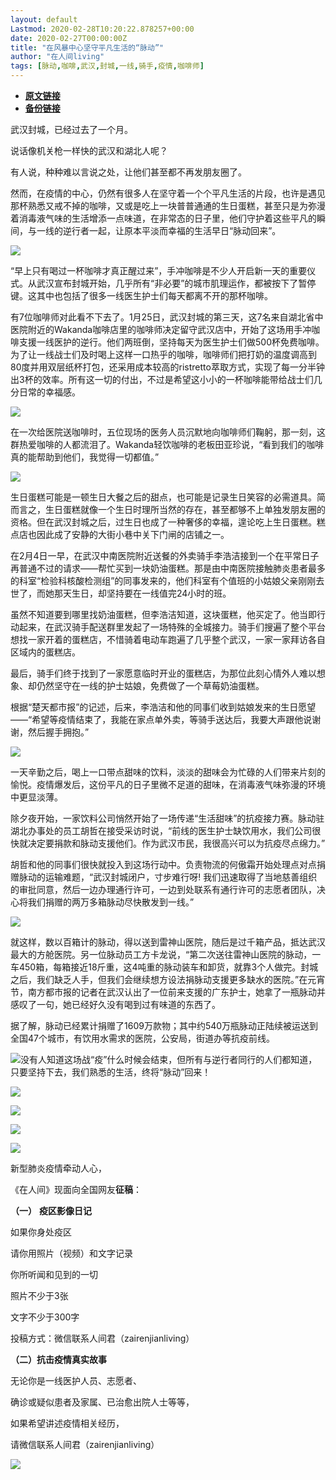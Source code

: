 ```yaml
---
layout: default
Lastmod: 2020-02-28T10:20:22.878257+00:00
date: 2020-02-27T00:00:00Z
title: "在风暴中心坚守平凡生活的“脉动”"
author: "在人间living"
tags: [脉动,咖啡,武汉,封城,一线,骑手,疫情,咖啡师]
---
```


* [**原文链接**](https://mp.weixin.qq.com/s/Kddzrg9YTUB-x4B803sftg)
* [**备份链接**](http://archive.is/kGbET)


武汉封城，已经过去了一个月。

说话像机关枪一样快的武汉和湖北人呢？

有人说，种种难以言说之处，让他们甚至都不再发朋友圈了。

  

然而，在疫情的中心，仍然有很多人在坚守着一个个平凡生活的片段，也许是遇见那杯熟悉又戒不掉的咖啡，又或是吃上一块普普通通的生日蛋糕，甚至只是为弥漫着消毒液气味的生活增添一点味道，在非常态的日子里，他们守护着这些平凡的瞬间，与一线的逆行者一起，让原本平淡而幸福的生活早日“脉动回来”。

  

![](/images/post/2455e8b8c6a4d324956e497497b3cc43.jpg)

  

“早上只有喝过一杯咖啡才真正醒过来”，手冲咖啡是不少人开启新一天的重要仪式。从武汉宣布封城开始，几乎所有“非必要”的城市肌理运作，都被按下了暂停键。这其中也包括了很多一线医生护士们每天都离不开的那杯咖啡。

  

有7位咖啡师对此看不下去了。1月25日，武汉封城的第三天，这7名来自湖北省中医院附近的Wakanda咖啡店里的咖啡师决定留守武汉店中，开始了这场用手冲咖啡支援一线医护的逆行。他们两班倒，坚持每天为医生护士们做500杯免费咖啡。为了让一线战士们及时喝上这样一口热乎的咖啡，咖啡师们把打奶的温度调高到80度并用双层纸杯打包，还采用成本较高的ristretto萃取方式，实现了每一分半钟出3杯的效率。所有这一切的付出，不过是希望这小小的一杯咖啡能带给战士们几分日常的幸福感。  

  

![](/images/post/b66a55a273fc45b96e6c06f9e2a143da.jpg)

在一次给医院送咖啡时，五位现场的医务人员沉默地向咖啡师们鞠躬，那一刻，这群热爱咖啡的人都流泪了。Wakanda轻饮咖啡的老板田亚珍说，“看到我们的咖啡真的能帮助到他们，我觉得一切都值。”  

  

![](/images/post/75dd08e556d86569556d01ab4d5c4776.jpg)

  

生日蛋糕可能是一顿生日大餐之后的甜点，也可能是记录生日笑容的必需道具。简而言之，生日蛋糕就像一个生日时理所当然的存在，甚至都够不上单独发朋友圈的资格。但在武汉封城之后，过生日也成了一种奢侈的幸福，遑论吃上生日蛋糕。糕点店也因此成了安静的大街小巷中关下门闸的店铺之一。

  

在2月4日一早，在武汉中南医院附近送餐的外卖骑手李浩洁接到一个在平常日子再普通不过的请求——帮忙买到一块奶油蛋糕。那是由中南医院接触肺炎患者最多的科室“检验科核酸检测组”的同事发来的，他们科室有个值班的小姑娘父亲刚刚去世了，而她那天生日，却坚持要在一线值完24小时的班。

  

虽然不知道要到哪里找奶油蛋糕，但李浩洁知道，这块蛋糕，他买定了。他当即行动起来，在武汉骑手配送群里发起了一场特殊的全城接力。骑手们搜遍了整个平台想找一家开着的蛋糕店，不惜骑着电动车跑遍了几乎整个武汉，一家一家拜访各自区域内的蛋糕店。

  

最后，骑手们终于找到了一家愿意临时开业的蛋糕店，为那位此刻心情外人难以想象、却仍然坚守在一线的护士姑娘，免费做了一个草莓奶油蛋糕。

  

根据“楚天都市报”的记述，后来，李浩洁和他的同事们收到姑娘发来的生日愿望——“希望等疫情结束了，我能在家点单外卖，等骑手送达后，我要大声跟他说谢谢，然后握手拥抱。”

  

![](/images/post/d131b57c5624d8eabb4b4b53067c29ff.jpg)

  

一天辛勤之后，喝上一口带点甜味的饮料，淡淡的甜味会为忙碌的人们带来片刻的愉悦。疫情爆发后，这份平凡的日子里微不足道的甜味，在消毒液气味弥漫的环境中更显淡薄。  

  

除夕夜开始，一家饮料公司悄然开始了一场传递“生活甜味”的抗疫接力赛。脉动驻湖北办事处的员工胡哲在接受采访时说，“前线的医生护士缺饮用水，我们公司很快就决定要捐款和脉动支援他们。作为武汉市民，我很高兴可以为抗疫尽点绵力。”

  

胡哲和他的同事们很快就投入到这场行动中。负责物流的何傲霜开始处理点对点捐赠脉动的运输难题，“武汉封城闭户，寸步难行呀! 我们迅速取得了当地慈善组织的审批同意，然后一边办理通行许可，一边到处联系有通行许可的志愿者团队，决心将我们捐赠的两万多箱脉动尽快散发到一线。”

  

![](/images/post/284772028c15548f31decd1ce71f3e6c.jpg)

就这样，数以百箱计的脉动，得以送到雷神山医院，随后是过千箱产品，抵达武汉最大的方舱医院。另一位脉动员工方卡龙说，“第二次送往雷神山医院的脉动，一车450箱，每箱接近18斤重，这4吨重的脉动装车和卸货，就靠3个人做完。封城之后，我们缺乏人手，但我们会继续想方设法捐脉动支援更多缺水的医院。”在元宵节，南方都市报的记者在武汉认出了一位前来支援的广东护士，她拿了一瓶脉动并感叹了一句，她已经好久没有喝到过有味道的东西了。  

  

据了解，脉动已经累计捐赠了1609万款物；其中约540万瓶脉动正陆续被运送到全国47个城市，有饮用水需求的医院，公安局，街道办等抗疫前线。

  

![](/images/post/54c0ef5a18e442827f2a0be6ddee81f2.jpg)没有人知道这场战“疫”什么时候会结束，但所有与逆行者同行的人们都知道，只要坚持下去，我们熟悉的生活，终将“脉动”回来！

  

  

![](/images/post/60aa30ad296c6e98e7bda513eb1ff45f.jpg)  

  

[![](/images/post/d220b1a12a46e3e1db5be0f138a3f5bf.jpg)](http://mp.weixin.qq.com/s?__biz=MzI4ODc3ODYzMg==&mid=2247495688&idx=1&sn=1fdcdc8621650ba88fc54b164ae34876&chksm=ec3b80efdb4c09f9e4ecba62ce98d5dda4a96de8271fc62142edac7d4b64a32df42b2a598934&scene=21#wechat_redirect)

[![](/images/post/90b346ec113bba8bf3f67ad9898c1c0b.jpg)](http://mp.weixin.qq.com/s?__biz=MzI4ODc3ODYzMg==&mid=2247495657&idx=1&sn=e54b593a8a3edb0573123ac2e230daa4&chksm=ec3b9f0edb4c1618087322c2eee4d12b07e5fe7208ab6902fb4f7543be26030365faa220e8b8&scene=21#wechat_redirect)

[![](/images/post/b7a9cc49ae42bb812a3afac386f07fb0.jpg)](http://mp.weixin.qq.com/s?__biz=MzI4ODc3ODYzMg==&mid=2247495645&idx=1&sn=da3ff27373f92bd1f8ac7ce33286ff70&chksm=ec3b9f3adb4c162c6c6233c8cbe60e3ebf7863b2dd90aec8e6a8d06a56d70f808e03d18ba615&scene=21#wechat_redirect)

  

新型肺炎疫情牵动人心，  

《在人间》现面向全国网友**征稿**：

  

**（一）** **疫区影像日记**

如果你身处疫区

请你用照片（视频）和文字记录

你所听闻和见到的一切

照片不少于3张

文字不少于300字

投稿方式：微信联系人间君（zairenjianliving）

  

**（二）抗击疫情真实故事**

无论你是一线医护人员、志愿者、

确诊或疑似患者及家属、已治愈出院人士等等，

如果希望讲述疫情相关经历，

请微信联系人间君（zairenjianliving）  

  

![](/images/post/10a5126b127328a4f3847926deac8f07.jpg)

